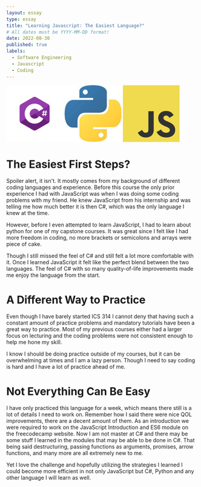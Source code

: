 ```yaml
---
layout: essay
type: essay
title: "Learning Javascript: The Easiest Language?"
# All dates must be YYYY-MM-DD format!
date: 2022-08-30
published: true
labels:
  - Software Engineering
  - Javascript
  - Coding
---
```


<p alignt="center">
  <img width="150px" 
       src="../img/Csharp_Logo.png" 
       class="img-thumbnail" >
  <img width="150px" 
       src="../img/python_logo.jpg" 
       class="img-thumbnail" >
  <img width="150px" 
       src="../img/javascript_logo.png" 
       class="img-thumbnail" >
 </p>

     
# The Easiest First Steps?

Spoiler alert, it isn't. It mostly comes from my background of different coding languages and experience. Before this course the only prior experience I had with JavaScript was when I was doing some coding problems with my friend. He knew JavaScript from his internship and was telling me how much better it is then C#, which was the only language I knew at the time. 

However, before I even attempted to learn JavaScript, I had to learn about python for one of my capstone courses. It was great since I felt like I had more freedom in coding, no more brackets or semicolons and arrays were piece of cake. 

Though I still missed the feel of C# and still felt a lot more comfortable with it. Once I learned JavaScript it felt like the perfect blend between the two languages. The feel of C# with so many quality-of-life improvements made me enjoy the language from the start.

# A Different Way to Practice

Even though I have barely started ICS 314 I cannot deny that having such a constant amount of practice problems and mandatory tutorials have been a great way to practice. Most of my previous courses either had a larger focus on lecturing and the coding problems were not consistent enough to help me hone my skill. 

I know I should be doing practice outside of my courses, but it can be overwhelming at times and I am a lazy person. Though I need to say coding is hard and I have a lot of practice ahead of me.

# Not Everything Can Be Easy

I have only practiced this language for a week, which means there still is a lot of details I need to work on. Remember how I said there were nice QOL improvements, there are a decent amount of them. As an introduction we were required to work on the JavaScript Introduction and ES6 module on the freecodecamp website. 
Now I am not master at C# and there may be some stuff I learned in the modules that may be able to be done in C#. That being said destructuring, passing functions as arguments, promises, arrow functions, and many more are all extremely new to me. 

Yet I love the challenge and hopefully utilizing the strategies I learned I could become more efficient in not only JavaScript but C#, Python and any other language I will learn as well.
